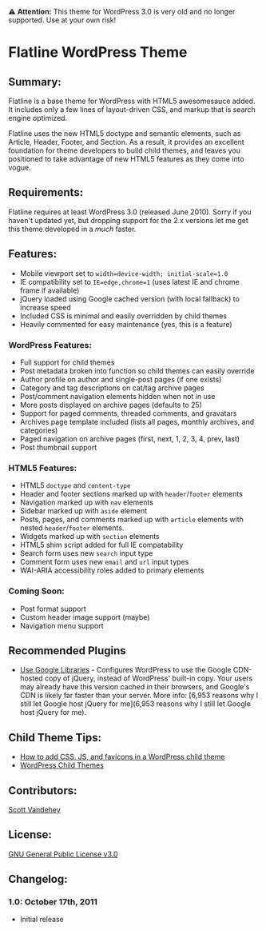 :warning: **Attention:** This theme for WordPress 3.0 is very old and no longer supported. Use at your own risk!

# Flatline WordPress Theme

## Summary:

Flatline is a base theme for WordPress with HTML5 awesomesauce added. It includes only a few lines of layout-driven CSS, and markup that is search engine optimized.

Flatline uses the new HTML5 doctype and semantic elements, such as Article, Header, Footer, and Section. As a result, it provides an excellent foundation for theme developers to build child themes, and leaves you positioned to take advantage of new HTML5 features as they come into vogue.

## Requirements:

Flatline requires at least WordPress 3.0 (released June 2010). Sorry if you haven't updated yet, but dropping support for the 2.x versions let me get this theme developed in a *much* faster.

## Features:

* Mobile viewport set to `width=device-width; initial-scale=1.0`
* IE compatibility set to `IE=edge,chrome=1` (uses latest IE and chrome frame if available)
* jQuery loaded using Google cached version (with local fallback) to increase speed
* Included CSS is minimal and easily overridden by child themes
* Heavily commented for easy maintenance (yes, this is a feature)

### WordPress Features:

* Full support for child themes
* Post metadata broken into function so child themes can easily override
* Author profile on author and single-post pages (if one exists)
* Category and tag descriptions on cat/tag archive pages
* Post/comment navigation elements hidden when not in use
* More posts displayed on archive pages (defaults to 25)
* Support for paged comments, threaded comments, and gravatars
* Archives page template included (lists all pages, monthly archives, and categories)
* Paged navigation on archive pages (first, next, 1, 2, 3, 4, prev, last)
* Post thumbnail support

### HTML5 Features:

* HTML5 `doctype` and `content-type`
* Header and footer sections marked up with `header`/`footer` elements
* Navigation marked up with `nav` elements
* Sidebar marked up with `aside` element
* Posts, pages, and comments marked up with `article` elements with nested `header`/`footer` elements.
* Widgets marked up with `section` elements
* HTML5 shim script added for full IE compatability
* Search form uses new `search` input type
* Comment form uses new `email` and `url` input types
* WAI-ARIA accessibility roles added to primary elements

### Coming Soon:

* Post format support
* Custom header image support (maybe)
* Navigation menu support

## Recommended Plugins

* [Use Google Libraries](http://wordpress.org/extend/plugins/use-google-libraries/) - Configures WordPress to use the Google CDN-hosted copy of jQuery, instead of WordPress' built-in copy. Your users may already have this version cached in their browsers, and Google's CDN is likely far faster than your server. More info: [6,953 reasons why I still let Google host jQuery for me](6,953 reasons why I still let Google host jQuery for me).

## Child Theme Tips:

* [How to add CSS, JS, and favicons in a WordPress child theme ](http://themeshaper.com/2008/07/02/functions-php-wordpress-child-themes/)
* [WordPress Child Themes](http://codex.wordpress.org/Child_Themes)

## Contributors:

[Scott Vandehey](http://spaceninja.com/)

## License:

[GNU General Public License v3.0](http://www.gnu.org/licenses/gpl-3.0.html)

## Changelog:

### 1.0: October 17th, 2011

* Initial release
